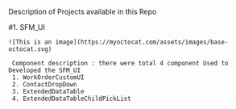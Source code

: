 Description of Projects  available in this Repo

#1.  SFM_UI 


    ![This is an image](https://myoctocat.com/assets/images/base-octocat.svg)
  
     Component description : there were total 4 component Used to Developed the SFM_UI
     1. WorkOrderCustomUI
     2. ContactDropDown
     3. ExtendedDataTable
     4. ExtendedDataTableChildPickList
     
     
     
     
     

